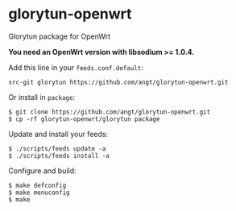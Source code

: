 # glorytun-openwrt

Glorytun package for OpenWrt

**You need an OpenWrt version with libsodium >= 1.0.4.**

Add this line in your `feeds.conf.default`:

    src-git glorytun https://github.com/angt/glorytun-openwrt.git
  
Or install  in `package`:

    $ git clone https://github.com/angt/glorytun-openwrt.git
    $ cp -rf glorytun-openwrt/glorytun package
  
Update and install your feeds:

    $ ./scripts/feeds update -a
    $ ./scripts/feeds install -a
  
Configure and build:

    $ make defconfig
    $ make menuconfig
    $ make
